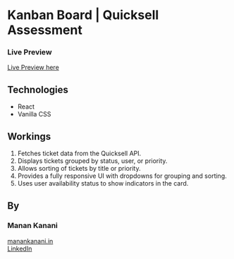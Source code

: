 # Kanban Board | Quicksell Assessment

### Live Preview

[Live Preview here](https://kanban-quicksell-58eb70ad46e4.herokuapp.com/)

## Technologies

- React
- Vanilla CSS

## Workings

1. Fetches ticket data from the Quicksell API.
2. Displays tickets grouped by status, user, or priority.
3. Allows sorting of tickets by title or priority.
4. Provides a fully responsive UI with dropdowns for grouping and sorting.
5. Uses user availability status to show indicators in the card.

## By

### Manan Kanani

[manankanani.in](https://www.manankanani.in) <br />
[LinkedIn](https://www.linkedin.com/in/manan-kanani)
